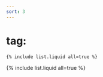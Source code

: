 ```yaml
---
sort: 3
---
```


# tag:

```
{% include list.liquid all=true %}
```

{% include list.liquid all=true %}

